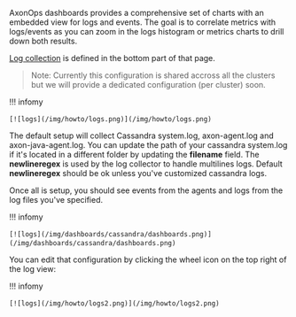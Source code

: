 AxonOps dashboards provides a comprehensive set of charts with an embedded view for logs and events. The goal is to correlate metrics with logs/events as you can zoom in the logs histogram or metrics charts to drill down both results. 

[Log collection](../../how-to/setup-log-collection.md) is  defined in the bottom part of that page.

> Note: Currently this configuration is shared accross all the clusters but we will provide a dedicated configuration (per cluster) soon.

!!! infomy 

    [![logs](/img/howto/logs.png)](/img/howto/logs.png)

The default setup will collect Cassandra system.log, axon-agent.log and axon-java-agent.log.
You can update the path of your cassandra system.log if it's located in a different folder by updating the **filename** field. The **newlineregex** is used by the log collector to handle multilines logs. Default **newlineregex** should be ok unless you've customized cassandra logs.

Once all is setup, you should see events from the agents and logs from the log files you've specified.

!!! infomy 

    [![logs](/img/dashboards/cassandra/dashboards.png)](/img/dashboards/cassandra/dashboards.png)

You can edit that configuration by clicking the wheel icon on the top right of the log view:

!!! infomy 

    [![logs](/img/howto/logs2.png)](/img/howto/logs2.png)

